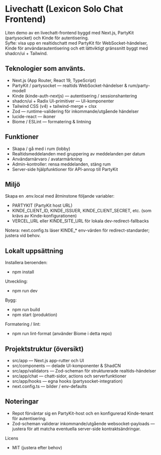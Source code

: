 # Livechatt (Lexicon Solo Chat Frontend)

Liten demo av en livechatt-frontend byggd med Next.js, PartyKit (partysocket) och Kinde för autentisering.  
Syfte: visa upp en realtidschatt med PartyKit för WebSocket-händelser, Kinde för användarautentisering och ett lättviktigt gränssnitt byggt med shadcn/ui + Tailwind.

## Teknologier som använts.
- Next.js (App Router, React 19, TypeScript)
- PartyKit / partysocket — realtids WebSocket-händelser & rum/party-modell
- Kinde (kinde-auth-nextjs) — autentisering / sessionshantering
- shadcn/ui + Radix UI-primitiver — UI-komponenter
- Tailwind CSS (v4) + tailwind-merge + clsx
- Zod — runtime-validering för inkommande/utgående händelser
- lucide-react — ikoner
- Biome / ESLint — formatering & lintning

## Funktioner
- Skapa / gå med i rum (lobby)
- Realtidsmeddelanden med gruppering av meddelanden per datum
- Användarnärvaro / avatarmärkning
- Admin-kontroller: rensa meddelanden, stäng rum
- Server-side hjälpfunktioner för API-anrop till PartyKit

## Miljö
Skapa en .env.local med åtminstone följande variabler:
- PARTYKIT (PartyKit host URL)
- KINDE_CLIENT_ID, KINDE_ISSUER, KINDE_CLIENT_SECRET, etc. (som krävs av Kinde-konfigurationen)
- VERCEL_URL eller KINDE_SITE_URL för lokala dev-redirect-fallbacks

Notera: next.config.ts läser KINDE_* env-värden för redirect-standarder; justera vid behov.

## Lokalt uppsättning
Installera beroenden:
- npm install

Utveckling:
- npm run dev

Bygg:
- npm run build
- npm start (produktion)

Formatering / lint:
- npm run lint-format (använder Biome i detta repo)

## Projektstruktur (översikt)
- src/app — Next.js app-rutter och UI
- src/components — delade UI-komponenter & ShadCN
- src/app/validators — Zod-scheman för strukturerade realtids-händelser
- src/app/chat — chatt-sidor, actions och serverfunktioner
- src/app/hooks — egna hooks (partysocket-integration)
- next.config.ts — bilder / env-defaults

## Noteringar
- Repot förväntar sig en PartyKit-host och en konfigurerad Kinde-tenant för autentisering.
- Zod-scheman validerar inkommande/utgående websocket-payloads — justera för att matcha eventuella server-side kontraktsändringar.

Licens
- MIT (justera efter behov)
